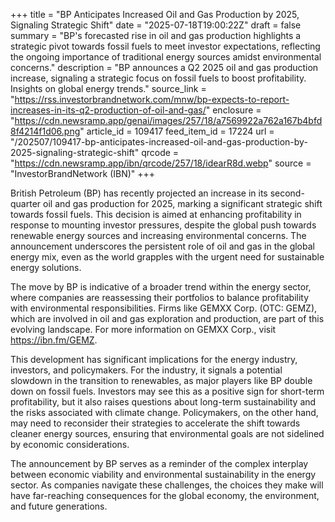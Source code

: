 +++
title = "BP Anticipates Increased Oil and Gas Production by 2025, Signaling Strategic Shift"
date = "2025-07-18T19:00:22Z"
draft = false
summary = "BP's forecasted rise in oil and gas production highlights a strategic pivot towards fossil fuels to meet investor expectations, reflecting the ongoing importance of traditional energy sources amidst environmental concerns."
description = "BP announces a Q2 2025 oil and gas production increase, signaling a strategic focus on fossil fuels to boost profitability. Insights on global energy trends."
source_link = "https://rss.investorbrandnetwork.com/mnw/bp-expects-to-report-increases-in-its-q2-production-of-oil-and-gas/"
enclosure = "https://cdn.newsramp.app/genai/images/257/18/a7569922a762a167b4bfd8f4214f1d06.png"
article_id = 109417
feed_item_id = 17224
url = "/202507/109417-bp-anticipates-increased-oil-and-gas-production-by-2025-signaling-strategic-shift"
qrcode = "https://cdn.newsramp.app/ibn/qrcode/257/18/idearR8d.webp"
source = "InvestorBrandNetwork (IBN)"
+++

<p>British Petroleum (BP) has recently projected an increase in its second-quarter oil and gas production for 2025, marking a significant strategic shift towards fossil fuels. This decision is aimed at enhancing profitability in response to mounting investor pressures, despite the global push towards renewable energy sources and increasing environmental concerns. The announcement underscores the persistent role of oil and gas in the global energy mix, even as the world grapples with the urgent need for sustainable energy solutions.</p><p>The move by BP is indicative of a broader trend within the energy sector, where companies are reassessing their portfolios to balance profitability with environmental responsibilities. Firms like GEMXX Corp. (OTC: GEMZ), which are involved in oil and gas exploration and production, are part of this evolving landscape. For more information on GEMXX Corp., visit <a href='https://ibn.fm/GEMZ' rel='nofollow' target='_blank'>https://ibn.fm/GEMZ</a>.</p><p>This development has significant implications for the energy industry, investors, and policymakers. For the industry, it signals a potential slowdown in the transition to renewables, as major players like BP double down on fossil fuels. Investors may see this as a positive sign for short-term profitability, but it also raises questions about long-term sustainability and the risks associated with climate change. Policymakers, on the other hand, may need to reconsider their strategies to accelerate the shift towards cleaner energy sources, ensuring that environmental goals are not sidelined by economic considerations.</p><p>The announcement by BP serves as a reminder of the complex interplay between economic viability and environmental sustainability in the energy sector. As companies navigate these challenges, the choices they make will have far-reaching consequences for the global economy, the environment, and future generations.</p>